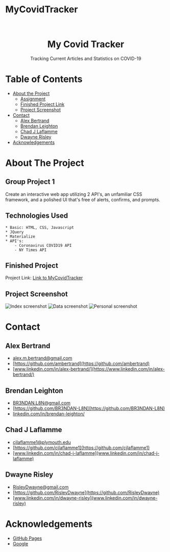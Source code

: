 # MyCovidTracker

<!-- PROJECT LOGO -->
<br />
  <h1 align="center">My Covid Tracker</h1>
<p align="center">
  Tracking Current Articles and Statistics on COVID-19
</p>

  


<!-- TABLE OF CONTENTS -->
# Table of Contents
* [About the Project](#about-the-project)
    * [Assignment](#group-project-1)
    * [Finished Project Link](#finished-project)
    * [Project Screenshot](#project-screenshot)
* [Contact](#contact)
    * [Alex Bertrand](#alex-bertrand)
    * [Brendan Leighton](#brendan-leighton)
    * [Chad J Laflamme](#chad-j-laflamme)
    * [Dwayne Risley](#dwayne-risley)
* [Acknowledgements](#acknowledgements)



<!-- ABOUT THE PROJECT -->
# About The Project

## Group Project 1

Create an interactive web app utilizing 2 API's, an unfamiliar CSS framework, and a polished UI that's free of alerts, confirms, and prompts. 


## Technologies Used
    * Basic: HTML, CSS, Javascript
    * JQuery
    * Materialize
    * API's:
        - Coronavirus COVID19 API
        - NY Times API


## Finished Project
Project Link: [Link to MyCovidTracker](https://cjlaflamme1.github.io/MyCovidTracker/)


## Project Screenshot

![Index screenshot](https://user-images.githubusercontent.com/65721950/89673502-7cef6c80-d8b4-11ea-93d2-6a0e2a7f3b5b.png)
![Data screenshot](https://user-images.githubusercontent.com/65721950/89673499-7cef6c80-d8b4-11ea-8ea2-ba33ee8fc432.png)
![Personal screenshot](https://user-images.githubusercontent.com/65721950/89673506-7d880300-d8b4-11ea-8c73-edf415c10c86.png)



<!-- CONTACT -->
# Contact

## Alex Bertrand
* [alex.m.bertrand@gmail.com](alex.m.bertrand@gmail.com)
* [https://github.com/ambertrand](https://github.com/ambertrand)
* [www.linkedin.com/in/alex-bertrand/](https://www.linkedin.com/in/alex-bertrand/)

## Brendan Leighton

* [BR3NDAN.L8N@gmail.com](BR3NDAN.L8N@gmail.com)
* [https://github.com/BR3NDAN-L8N](https://github.com/BR3NDAN-L8N)
* [linkedin.com/in/brendan-leighton/](https://www.linkedin.com/in/brendan-leighton/)

## Chad J Laflamme
* [cjlaflamme1@plymouth.edu](cjlaflamme1@plymouth.edu)
* [https://github.com/cjlaflamme1](https://github.com/cjlaflamme1)
* [www.linkedin.com/in/chad-j-laflamme](www.linkedin.com/in/chad-j-laflamme)

## Dwayne Risley
* [RisleyDwayne@gmail.com](RisleyDwayne@gmail.com)
* [https://github.com/RisleyDwayne](https://github.com/RisleyDwayne)
* [www.linkedin.com/in/dwayne-risley](www.linkedin.com/in/dwayne-risley)

<!-- ACKNOWLEDGEMENTS -->
# Acknowledgements
* [GitHub Pages](https://pages.github.com)
* [Google](https://www.google.com/)

